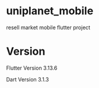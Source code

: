 # uniplanet_mobile
 resell market mobile flutter project

# Version
Flutter Version 3.13.6

Dart Version 3.1.3
